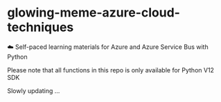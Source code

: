 # glowing-meme-azure-cloud-techniques
☁️ Self-paced learning materials for Azure and Azure Service Bus with Python 

Please note that all functions in this repo is only available for Python V12 SDK

Slowly updating ... 

